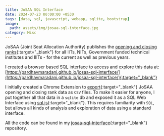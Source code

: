 ```yaml
---
title: JoSAA SQL Interface
date: 2024-07-23 00:00:00 +0530
tags: [data, sql, javascript, webapp, sqlite, bootstrap]
image:
  path: assets/img/josaa-sql-interface.jpg
category: Misc
---
```


JoSAA (Joint Seat Allocation Authority) publishes the [opening and closing ranks](https://www.google.co.in/){:target="_blank"} for all IITs, NITs, Government funded technical institutes and IIITs - for the current as well as previous years.

I created a browser based SQL interface to access and explore this data at: [https://pardhavmaradani.github.io/josaa-sql-interface/](https://pardhavmaradani.github.io/josaa-sql-interface/){:target="_blank"}

I initially created a Chrome Extension to [export](https://github.com/PardhavMaradani/josaa-export-csv){:target="_blank"} JoSAA opening and closing rank data as `CSV` files. To make it easier for anyone, I put together all that data in a `sqlite` db and exposed it as a SQL Web Interface using [sql.js](https://github.com/sql-js/sql.js){:target="_blank"}. This requires familiarity with `SQL`, but allows all kinds of analysis and exploration of data using a standard interface.

All the code can be found in my [josaa-sql-interface](https://github.com/PardhavMaradani/josaa-sql-interface){:target="_blank"} repository.
